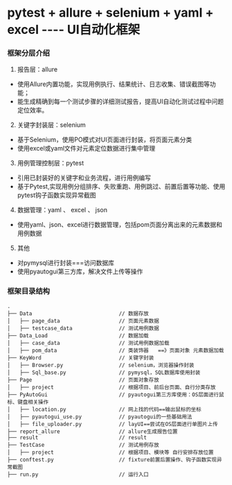 # pytest + allure + selenium + yaml + excel ---- UI自动化框架

### 框架分层介绍
1. 报告层：allure
- 使用Allure内置功能，实现用例执行、结果统计、日志收集、错误截图等功能；
- 能生成精确到每一个测试步骤的详细测试报告，提高UI自动化测试过程中问题定位效率。
2. 关键字封装层：selenium
- 基于Selenium，使用PO模式对UI页面进行封装，将页面元素分类
- 使用excel或yaml文件对元素定位数据进行集中管理
3. 用例管理控制层：pytest
- 引用已封装好的关键字和业务流程，进行用例编写
- 基于Pytest,实现用例分组排序、失败重跑、用例跳过、前置后置等功能、使用pytest钩子函数实现异常截图
4. 数据管理：yaml 、 excel 、 json
- 使用yaml、json、excel进行数据管理，包括pom页面分离出来的元素数据和用例数据
5. 其他
- 对pymysql进行封装===访问数据库
- 使用pyautogui第三方库，解决文件上传等操作



### 框架目录结构
```
.
├── Data                            // 数据存放
│   ├── page_data                   // 页面元素数据
│   ├── testcase_data               // 测试用例数据
├── Data_Load                       // 数据加载
│   ├── case_data                   // 测试用例数据加载
│   ├── pom_data                    // 类装饰器   ==》页面对象 元素数据加载
├── KeyWord                         // 关键字封装
│   ├── Browser.py                  // selenium，浏览器操作封装
│   ├── Sql_base.py                 // pymysql，SQL数据库使用封装
├── Page                            // 页面对象存放
│   ├── project                     // 根据项目、前后台页面、自行分类存放
├── PyAutoGui                       // pyautogui第三方库使用：OS层面进行鼠标、键盘相关操作
│   ├── location.py                 // 网上找的代码==输出鼠标的坐标
│   ├── pyautogui_use.py            // pyautogui的一些基础用法
│   ├── file_uploader.py            // layUI==尝试在OS层面进行单图片上传
├── report_allure                   // allure生成报告位置
├── result                          // result  
├── TestCase                        // 测试用例存放
│   ├── project                     // 根据项目、模块等 自行安排存放位置
├── conftest.py                     // fixture前置后置操作、钩子函数实现异常截图
├── run.py                          // 运行入口  